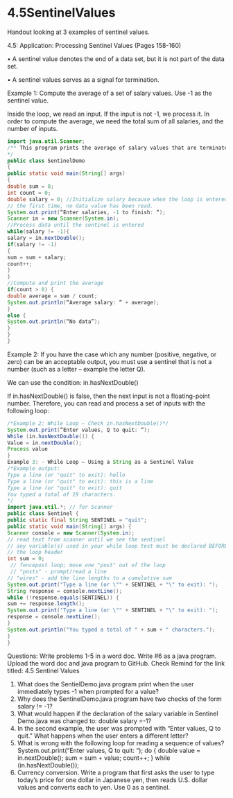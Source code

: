 # 4.5SentinelValues
Handout looking at 3 examples of sentinel values.

4.5: Application: Processing Sentinel Values (Pages 158-160)

• A sentinel value denotes the end of a data set, but it is not part of the data set.

• A sentinel values serves as a signal for termination.

Example 1: Compute the average of a set of salary values. Use -1 as the sentinel value.

Inside the loop, we read an input. If the input is not -1, we process it. In order to compute the average, we need the total sum of all
salaries, and the number of inputs.
```java
import java.util.Scanner;
/** This program prints the average of salary values that are terminated with a sentinel
*/
public class SentinelDemo
{
public static void main(String[] args)
{
double sum = 0;
int count = 0;
double salary = 0; //Initialize salary because when the loop is entered for
// the first time, no data value has been read.
System.out.print(“Enter salaries, -1 to finish: “);
Scanner in = new Scanner(System.in);
//Process data until the sentinel is entered
while(salary != -1){
salary = in.nextDouble();
if(salary != -1)
{
sum = sum + salary;
count++;
}
}
//Compute and print the average
if(count > 0) {
double average = sum / count;
System.out.println(“Average salary: “ + average);
}
else {
System.out.println(“No data”);
}
}
}
```
Example 2: If you have the case which any number (positive, negative, or zero) can be an acceptable output, you must use a sentinel
that is not a number (such as a letter – example the letter Q).

We can use the condition: in.hasNextDouble()

If in.hasNextDouble() is false, then the next input is not a floating-point number. Therefore, you can read and process a set of inputs
with the following loop:
```java
/*Example 2: While Loop – Check in.hasNextDouble()*/
System.out.print(“Enter values, Q to quit: “);
While (in.hasNextDouble()) {
Value = in.nextDouble();
Process value
}
Example 3: - While Loop – Using a String as a Sentinel Value
/*Example output:
Type a line (or "quit" to exit): hello
Type a line (or "quit" to exit): this is a line
Type a line (or "quit" to exit): quit
You typed a total of 19 characters.
*/
import java.util.*; // for Scanner
public class Sentinel {
public static final String SENTINEL = "quit";
public static void main(String[] args) {
Scanner console = new Scanner(System.in);
// read text from scanner until we see the sentinel
// any variable(s) used in your while loop test must be declared BEFORE
// the loop header
int sum = 0;
 // fencepost loop; move one "post" out of the loop
 // "posts" - prompt/read a line
// "wires" - add the line lengths to a cumulative sum
System.out.print("Type a line (or \"" + SENTINEL + "\" to exit): ");
String response = console.nextLine();
while (!response.equals(SENTINEL)) {
sum += response.length();
System.out.print("Type a line (or \"" + SENTINEL + "\" to exit): ");
response = console.nextLine();
}
System.out.println("You typed a total of " + sum + " characters.");
}
}
```
Questions: Write problems 1-5 in a word doc. Write #6 as a java program. Upload the word doc and java program to
GitHub. Check Remind for the link titled: 4.5 Sentinel Values

1. What does the SentielDemo.java program print when the user immediately types -1 when prompted for a value?
2. Why does the SentinelDemo.java program have two checks of the form salary != -1?
3. What would happen if the declaration of the salary variable in Sentinel Demo.java was changed to: double salary
=-1?
4. In the second example, the user was prompted with “Enter values, Q to quit.” What happens when the user
enters a different letter?
5. What is wrong with the following loop for reading a sequence of values?
System.out.print(“Enter values, Q to quit: “);
do {
double value = in.nextDouble();
sum = sum + value;
count++;
}
while (in.hasNextDouble());
6. Currency conversion. Write a program that first asks the user to type today’s price for one dollar in Japanese yen,
then reads U.S. dollar values and converts each to yen. Use 0 as a sentinel.

